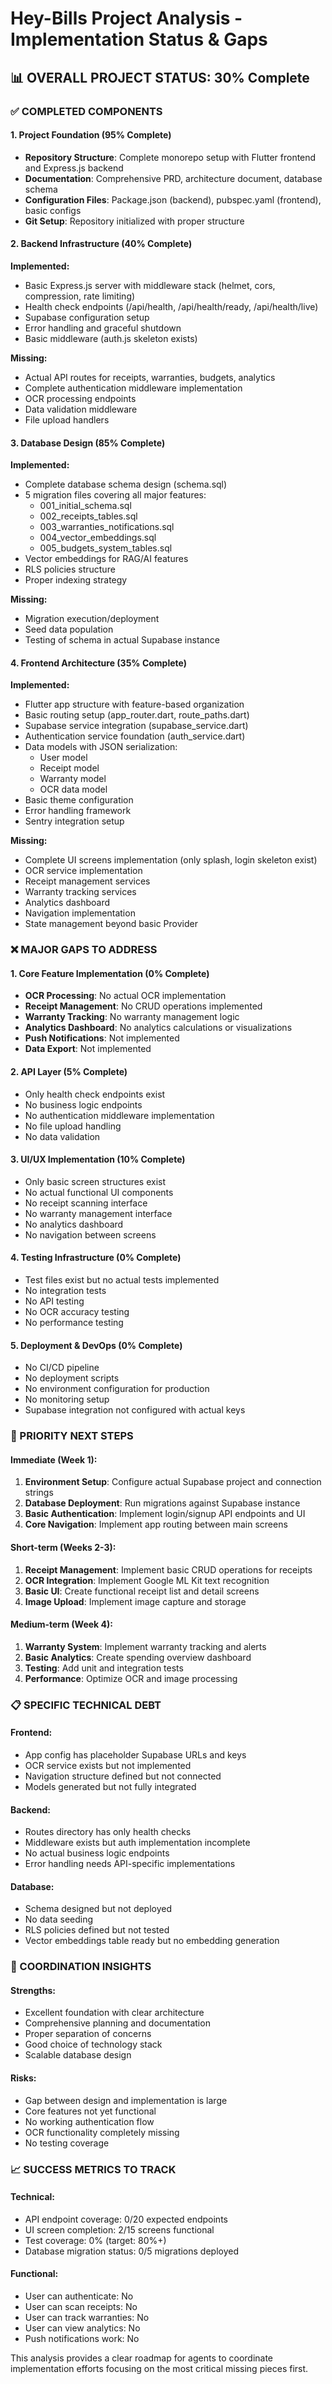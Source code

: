 # Hey-Bills Project Analysis - Implementation Status & Gaps

## 📊 OVERALL PROJECT STATUS: 30% Complete

### ✅ COMPLETED COMPONENTS

#### 1. Project Foundation (95% Complete)
- **Repository Structure**: Complete monorepo setup with Flutter frontend and Express.js backend
- **Documentation**: Comprehensive PRD, architecture document, database schema
- **Configuration Files**: Package.json (backend), pubspec.yaml (frontend), basic configs
- **Git Setup**: Repository initialized with proper structure

#### 2. Backend Infrastructure (40% Complete)
**Implemented:**
- Basic Express.js server with middleware stack (helmet, cors, compression, rate limiting)
- Health check endpoints (/api/health, /api/health/ready, /api/health/live)
- Supabase configuration setup
- Error handling and graceful shutdown
- Basic middleware (auth.js skeleton exists)

**Missing:**
- Actual API routes for receipts, warranties, budgets, analytics
- Complete authentication middleware implementation
- OCR processing endpoints
- Data validation middleware
- File upload handlers

#### 3. Database Design (85% Complete)
**Implemented:**
- Complete database schema design (schema.sql)
- 5 migration files covering all major features:
  - 001_initial_schema.sql
  - 002_receipts_tables.sql  
  - 003_warranties_notifications.sql
  - 004_vector_embeddings.sql
  - 005_budgets_system_tables.sql
- Vector embeddings for RAG/AI features
- RLS policies structure
- Proper indexing strategy

**Missing:**
- Migration execution/deployment
- Seed data population
- Testing of schema in actual Supabase instance

#### 4. Frontend Architecture (35% Complete)
**Implemented:**
- Flutter app structure with feature-based organization
- Basic routing setup (app_router.dart, route_paths.dart)
- Supabase service integration (supabase_service.dart)
- Authentication service foundation (auth_service.dart)
- Data models with JSON serialization:
  - User model
  - Receipt model  
  - Warranty model
  - OCR data model
- Basic theme configuration
- Error handling framework
- Sentry integration setup

**Missing:**
- Complete UI screens implementation (only splash, login skeleton exist)
- OCR service implementation
- Receipt management services
- Warranty tracking services
- Analytics dashboard
- Navigation implementation
- State management beyond basic Provider

### ❌ MAJOR GAPS TO ADDRESS

#### 1. Core Feature Implementation (0% Complete)
- **OCR Processing**: No actual OCR implementation
- **Receipt Management**: No CRUD operations implemented
- **Warranty Tracking**: No warranty management logic
- **Analytics Dashboard**: No analytics calculations or visualizations
- **Push Notifications**: Not implemented
- **Data Export**: Not implemented

#### 2. API Layer (5% Complete)
- Only health check endpoints exist
- No business logic endpoints
- No authentication middleware implementation
- No file upload handling
- No data validation

#### 3. UI/UX Implementation (10% Complete)
- Only basic screen structures exist
- No actual functional UI components
- No receipt scanning interface
- No warranty management interface
- No analytics dashboard
- No navigation between screens

#### 4. Testing Infrastructure (0% Complete)
- Test files exist but no actual tests implemented
- No integration tests
- No API testing
- No OCR accuracy testing
- No performance testing

#### 5. Deployment & DevOps (0% Complete)
- No CI/CD pipeline
- No deployment scripts
- No environment configuration for production
- No monitoring setup
- Supabase integration not configured with actual keys

### 🎯 PRIORITY NEXT STEPS

#### Immediate (Week 1):
1. **Environment Setup**: Configure actual Supabase project and connection strings
2. **Database Deployment**: Run migrations against Supabase instance
3. **Basic Authentication**: Implement login/signup API endpoints and UI
4. **Core Navigation**: Implement app routing between main screens

#### Short-term (Weeks 2-3):
1. **Receipt Management**: Implement basic CRUD operations for receipts
2. **OCR Integration**: Implement Google ML Kit text recognition
3. **Basic UI**: Create functional receipt list and detail screens
4. **Image Upload**: Implement image capture and storage

#### Medium-term (Week 4):
1. **Warranty System**: Implement warranty tracking and alerts
2. **Basic Analytics**: Create spending overview dashboard
3. **Testing**: Add unit and integration tests
4. **Performance**: Optimize OCR and image processing

### 📋 SPECIFIC TECHNICAL DEBT

#### Frontend:
- App config has placeholder Supabase URLs and keys
- OCR service exists but not implemented
- Navigation structure defined but not connected
- Models generated but not fully integrated

#### Backend:
- Routes directory has only health checks
- Middleware exists but auth implementation incomplete
- No actual business logic endpoints
- Error handling needs API-specific implementations

#### Database:
- Schema designed but not deployed
- No data seeding
- RLS policies defined but not tested
- Vector embeddings table ready but no embedding generation

### 🔧 COORDINATION INSIGHTS

#### Strengths:
- Excellent foundation with clear architecture
- Comprehensive planning and documentation
- Proper separation of concerns
- Good choice of technology stack
- Scalable database design

#### Risks:
- Gap between design and implementation is large
- Core features not yet functional
- No working authentication flow
- OCR functionality completely missing
- No testing coverage

### 📈 SUCCESS METRICS TO TRACK

#### Technical:
- API endpoint coverage: 0/20 expected endpoints
- UI screen completion: 2/15 screens functional  
- Test coverage: 0% (target: 80%+)
- Database migration status: 0/5 migrations deployed

#### Functional:
- User can authenticate: No
- User can scan receipts: No
- User can track warranties: No  
- User can view analytics: No
- Push notifications work: No

This analysis provides a clear roadmap for agents to coordinate implementation efforts focusing on the most critical missing pieces first.